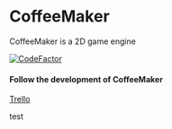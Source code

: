 # CoffeeMaker

CoffeeMaker is a 2D game engine

[![CodeFactor](https://www.codefactor.io/repository/github/obscurelyme/coffeemaker/badge)](https://www.codefactor.io/repository/github/obscurelyme/coffeemaker)

#### Follow the development of CoffeeMaker

[Trello](https://trello.com/b/j6CsKZz1/coffeemaker)

test
